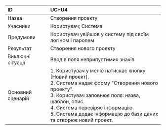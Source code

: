 | ID  | UC-U4  |
|:---|:---|
|Назва   | Створення проекту |
|Учасники   |Користувач; Система |
|Предумови  | Користувач увійшов у систему під своїм логіном і паролем |
|Результат| Створення нового проекту |
|Виключні сітуації|Ввод в поля неприпустимих знаків|
|Основний сценарій|1. Користувач у меню натискає кнопку [Новий проект].<br>2. Система надає форму "Створення нового проекту".<br>3. Користувач заповнює поля: назва, шаблон, опис.<br>4. Система перевіряє інформацію.<br>5. Система додає інформацію до бази даних та створює новий проект.
